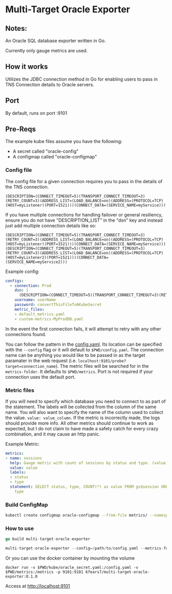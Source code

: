 
# Multi-Target Oracle Exporter
## Notes:
An Oracle SQL database exporter written in Go.

Currently only gauge metrics are used.

## How it works
Utilizes the JDBC connection method in Go for enabling users to pass in TNS Connection details to Oracle servers.

## Port
By default, runs on port :9101

## Pre-Reqs
The example kube files assume you have the following:
- A secret called "oracle-config"
- A configmap called "oracle-configmap"

### Config file

The config file for a given connection requires you to pass in the details of the TNS connection. 
```
(DESCRIPTION=(CONNECT_TIMEOUT=5)(TRANSPORT_CONNECT_TIMEOUT=3)(RETRY_COUNT=3)(ADDRESS_LIST=(LOAD_BALANCE=on)(ADDRESS=(PROTOCOL=TCP)(HOST=myListener)(PORT=1521)))(CONNECT_DATA=(SERVICE_NAME=myService)))
```

If you have multiple connections for handling failover or general resiliency, ensure you do not have "DESCRIPTION_LIST" in the "dsn" key and instead just add multiple connection details like so:
```   
(DESCRIPTION=(CONNECT_TIMEOUT=5)(TRANSPORT_CONNECT_TIMEOUT=3)(RETRY_COUNT=3)(ADDRESS_LIST=(LOAD_BALANCE=on)(ADDRESS=(PROTOCOL=TCP)(HOST=myListener)(PORT=1521)))(CONNECT_DATA=(SERVICE_NAME=myService)))(DESCRIPTION=(CONNECT_TIMEOUT=5)(TRANSPORT_CONNECT_TIMEOUT=3)(RETRY_COUNT=3)(ADDRESS_LIST=(LOAD_BALANCE=on)(ADDRESS=(PROTOCOL=TCP)(HOST=myListener2)(PORT=1521)))(CONNECT_DATA=(SERVICE_NAME=myService2))) 
```


Example config:

```yaml
configs:
  - connection: Prod
    dsn: | 
      (DESCRIPTION=(CONNECT_TIMEOUT=5)(TRANSPORT_CONNECT_TIMEOUT=3)(RETRY_COUNT=3)(ADDRESS_LIST=(LOAD_BALANCE=on)(ADDRESS=(PROTOCOL=TCP)(HOST=myListener)(PORT=1521)))(CONNECT_DATA=(SERVICE_NAME=myService)))(DESCRIPTION=(CONNECT_TIMEOUT=5)(TRANSPORT_CONNECT_TIMEOUT=3)(RETRY_COUNT=3)(ADDRESS_LIST=(LOAD_BALANCE=on)(ADDRESS=(PROTOCOL=TCP)(HOST=myListener2)(PORT=1521)))(CONNECT_DATA=(SERVICE_NAME=myService2)))
    username: userName
    password: convertThisFileToAKubeSecret
    metric_files:
    - default_metrics.yaml
    - custom-metrics-MyProdDB.yaml
```
In the event the first connection fails, it will attempt to retry with any other connections found.

You can follow the pattern in the [config.yaml](./kube/oracle_secret.yaml). Its location can be specified with the ```--config``` flag or it will default to ```$PWD/config.yaml```. The connection name can be anything you would like to be passed in as the target paramater in the web request (i.e. ```localhost:9101/probe?target=connection_name```). The metric files will be searched for in the ```metrics-folder```. It defaults to ```$PWD/metrics```. Port is not required if your connection uses the default port.


### Metric files

If you will need to specify which database you need to connect to as part of the statement. The labels will be collected from the column of the same name. You will also want to specify the name of the column used to collect the value. ```value: value_column```. If the metric is incorrectly made, the logs should provide more info. All other metrics should continue to work as expected, but I do not claim to have made a safety catch for every crazy combination, and it may cause an http panic.

Example Metric:

```yaml
metrics:
- name: sessions
  help: Gauge metric with count of sessions by status and type. (value)
  value: value
  labels:
  - status
  - type
  statement: SELECT status, type, COUNT(*) as value FROM gv$session GROUP BY status,
    type
```


### Build ConfigMap

```bash
kubectl create configmap oracle-configmap --from-file metrics/ --namespace prometheus
```

### How to use

```go
go build multi-target-oracle-exporter

multi-target-oracle-exporter --config=/path/to/config.yaml --metrics-folder=/path/to/metrics

```
Or you can use the docker container by mounting the volume
```docker
docker run -v $PWD/kube/oracle_secret.yaml:/config.yaml -v $PWD/metrics:/metrics -p 9101:9101 6fears7/multi-target-oracle-exporter:0.1.0
````

Access at [http://localhost:9101](localhost:9101)